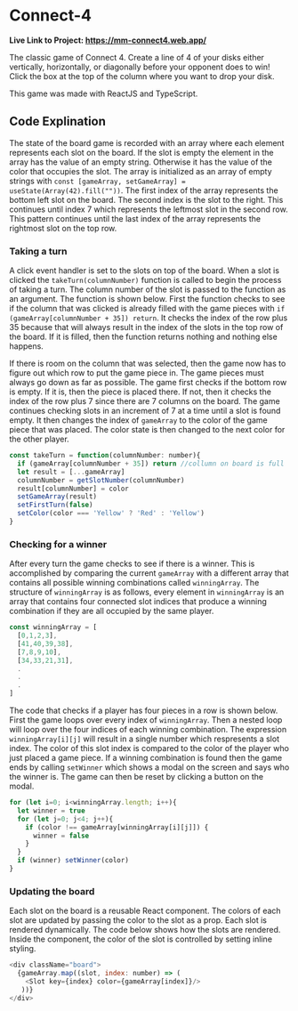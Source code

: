# Connect-4

**Live Link to Project: https://mm-connect4.web.app/**

The classic game of Connect 4. Create a line of 4 of your disks either vertically, horizontally, or diagonally before your opponent does to win! Click the box at the top of the column where you want to drop your disk. 

This game was made with ReactJS and TypeScript. 


## Code Explination

The state of the board game is recorded with an array where each element represents each slot on the board. If the slot is empty the element in the array has the value of an empty string. Otherwise it has the value of the color that occupies the slot. The array is initialized as an array of empty strings with `const [gameArray, setGameArray] = useState(Array(42).fill(""))`. The first index of the array represents the bottom left slot on the board. The second index is the slot to the right. This continues until index 7 which represents the leftmost slot in the second row. This pattern continues until the last index of the array represents the rightmost slot on the top row. 

### Taking a turn

A click event handler is set to the slots on top of the board. When a slot is clicked the `takeTurn(columnNumber)` function is called to begin the process of taking a turn. The column number of the slot is passed to the function as an argument. The function is shown below. First the function checks to see if the column that was clicked is already filled with the game pieces with `if (gameArray[columnNumber + 35]) return`. It checks the index of the row plus 35 because that will always result in the index of the slots in the top row of the board. If it is filled, then the function returns nothing and nothing else happens. 

If there is room on the column that was selected, then the game now has to figure out which row to put the game piece in. The game pieces must always go down as far as possible. The game first checks if the bottom row is empty. If it is, then the piece is placed there. If not, then it checks the index of the row plus 7 since there are 7 columns on the board. The game continues checking slots in an increment of 7 at a time until a slot is found empty. It then changes the index of `gameArray` to the color of the game piece that was placed. The color state is then changed to the next color for the other player.

```javascript
const takeTurn = function(columnNumber: number){
  if (gameArray[columnNumber + 35]) return //collumn on board is full
  let result = [...gameArray]
  columnNumber = getSlotNumber(columnNumber)
  result[columnNumber] = color
  setGameArray(result)
  setFirstTurn(false)
  setColor(color === 'Yellow' ? 'Red' : 'Yellow')
}
```

### Checking for a winner
After every turn the game checks to see if there is a winner. This is accomplished by comparing the current `gameArray` with a different array that contains all possible winning combinations called `winningArray`. The structure of `winningArray` is as follows, every element in `winningArray` is an array that contains four connected slot indices that produce a winning combination if they are all occupied by the same player. 

```javascript
const winningArray = [
  [0,1,2,3],
  [41,40,39,38],
  [7,8,9,10],
  [34,33,21,31],
  .
  .
  .
]
```

The code that checks if a player has four pieces in a row is shown below. First the game loops over every index of `winningArray`. Then a nested loop will loop over the four indices of each winning combination. The expression `winningArray[i][j]` will result in a single number which respresents a slot index. The color of this slot index is compared to the color of the player who just placed a game piece. If a winning combination is found then the game ends by calling `setWinner` which shows a modal on the screen and says who the winner is. The game can then be reset by clicking a button on the modal. 

```javascript
for (let i=0; i<winningArray.length; i++){
  let winner = true
  for (let j=0; j<4; j++){
    if (color !== gameArray[winningArray[i][j]]) {
      winner = false
    }
  }
  if (winner) setWinner(color)
}
```

### Updating the board
Each slot on the board is a reusable React component. The colors of each slot are updated by passing the color to the slot as a prop. Each slot is rendered dynamically. The code below shows how the slots are rendered. Inside the component, the color of the slot is controlled by setting inline styling.

```javascript
<div className="board">
  {gameArray.map((slot, index: number) => (
    <Slot key={index} color={gameArray[index]}/>
   ))}
</div>
```
